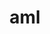 ---
title: "aml"
layout: cache
categories: [package, develop]
meta: {"compilers": ["cce@=18.0.0", "gcc@=10.3.0", "gcc@=11.4.0", "gcc@=9.4.0", "oneapi@=2024.2.1"], "num_specs": 22, "num_specs_by_stack": {"e4s": 3, "e4s-cray-rhel": 3, "e4s-cray-sles": 2, "e4s-neoverse_v1": 2, "e4s-oneapi": 10, "e4s-power": 1, "root": 22}, "oss": ["rhel8", "sle_hpc15", "ubuntu20.04", "ubuntu22.04"], "platforms": ["linux"], "stacks": ["e4s", "e4s-cray-rhel", "e4s-cray-sles", "e4s-neoverse_v1", "e4s-oneapi", "e4s-power", "root"], "targets": ["neoverse_v1", "ppc64le", "x86_64_v3", "x86_64_v4"], "versions": ["0.2.1"]}
spec_details: [{"compiler": "gcc@=11.4.0", "hash": "2e6gqclkzopgbel4ecpdncnsu6uc524t", "os": "ubuntu22.04", "platform": "linux", "size": "-", "stacks": ["e4s", "root"], "target": "x86_64_v3", "variants": ["build_system=autotools", "~cuda", "~hip", "hip-platform=none", "+hwloc", "~level_zero", "~opencl"], "versions": ["0.2.1"]}, {"compiler": "oneapi@=2024.2.1", "hash": "2vl4gwb44twjosblbms7nua55vvobu2j", "os": "ubuntu22.04", "platform": "linux", "size": "-", "stacks": ["e4s-oneapi", "root"], "target": "x86_64_v3", "variants": ["build_system=autotools", "~cuda", "~hip", "hip-platform=none", "+hwloc", "+level_zero", "~opencl"], "versions": ["0.2.1"]}, {"compiler": "oneapi@=2024.2.1", "hash": "3xsveeyec674kawpn26kzy4a23kcfef4", "os": "ubuntu22.04", "platform": "linux", "size": "-", "stacks": ["root"], "target": "x86_64_v3", "variants": ["build_system=autotools", "~cuda", "~hip", "hip-platform=none", "+hwloc", "+level_zero", "~opencl"], "versions": ["0.2.1"]}, {"compiler": "gcc@=10.3.0", "hash": "4kzqnsbo56luxrytqnoqpldjjmueyxln", "os": "sle_hpc15", "platform": "linux", "size": "-", "stacks": ["e4s-cray-sles", "root"], "target": "x86_64_v4", "variants": ["build_system=autotools", "~cuda", "~hip", "hip-platform=none", "+hwloc", "~opencl", "~ze"], "versions": ["0.2.1"]}, {"compiler": "cce@=18.0.0", "hash": "4sbnxeobidmulg646cv4s73o7lwtmztr", "os": "rhel8", "platform": "linux", "size": "-", "stacks": ["e4s-cray-rhel", "root"], "target": "x86_64_v3", "variants": ["build_system=autotools", "~cuda", "~hip", "hip-platform=none", "+hwloc", "~level_zero", "~opencl"], "versions": ["0.2.1"]}, {"compiler": "oneapi@=2024.2.1", "hash": "4vfbzw3va3xfsywogia3yb7uwhtcx5uo", "os": "ubuntu22.04", "platform": "linux", "size": "-", "stacks": ["e4s-oneapi", "root"], "target": "x86_64_v3", "variants": ["build_system=autotools", "~cuda", "~hip", "hip-platform=none", "+hwloc", "+level_zero", "~opencl"], "versions": ["0.2.1"]}, {"compiler": "oneapi@=2024.2.1", "hash": "b3wfujesynm5flwvumybj2oasv2avsjc", "os": "ubuntu22.04", "platform": "linux", "size": "-", "stacks": ["e4s-oneapi", "root"], "target": "x86_64_v3", "variants": ["build_system=autotools", "~cuda", "~hip", "hip-platform=none", "+hwloc", "~level_zero", "~opencl"], "versions": ["0.2.1"]}, {"compiler": "gcc@=10.3.0", "hash": "di32e7usdssqejny3qvpetboq57nyiin", "os": "sle_hpc15", "platform": "linux", "size": "-", "stacks": ["e4s-cray-sles", "root"], "target": "x86_64_v4", "variants": ["build_system=autotools", "~cuda", "~hip", "hip-platform=none", "+hwloc", "~opencl", "~ze"], "versions": ["0.2.1"]}, {"compiler": "oneapi@=2024.2.1", "hash": "efxfcfcvqicmncnemn3f7s2dfkcfkkmz", "os": "ubuntu22.04", "platform": "linux", "size": "-", "stacks": ["e4s-oneapi", "root"], "target": "x86_64_v3", "variants": ["build_system=autotools", "~cuda", "~hip", "hip-platform=none", "+hwloc", "+level_zero", "~opencl"], "versions": ["0.2.1"]}, {"compiler": "gcc@=11.4.0", "hash": "feirrqiaeypqb6xwe6iv7jfmu7qjuu2f", "os": "ubuntu22.04", "platform": "linux", "size": "-", "stacks": ["e4s", "root"], "target": "x86_64_v3", "variants": ["build_system=autotools", "~cuda", "~hip", "hip-platform=none", "+hwloc", "~level_zero", "~opencl"], "versions": ["0.2.1"]}, {"compiler": "gcc@=9.4.0", "hash": "huanvk2kqfp2nmuafrb4xaz5w4snk5re", "os": "ubuntu20.04", "platform": "linux", "size": "-", "stacks": ["e4s-power", "root"], "target": "ppc64le", "variants": ["build_system=autotools", "~cuda", "~hip", "hip-platform=none", "+hwloc", "~level_zero", "~opencl"], "versions": ["0.2.1"]}, {"compiler": "cce@=18.0.0", "hash": "idodde3xtccn26h5sempwmvswxjtsouf", "os": "rhel8", "platform": "linux", "size": "-", "stacks": ["e4s-cray-rhel", "root"], "target": "x86_64_v3", "variants": ["build_system=autotools", "~cuda", "~hip", "hip-platform=none", "+hwloc", "~level_zero", "~opencl"], "versions": ["0.2.1"]}, {"compiler": "gcc@=11.4.0", "hash": "iyonyhcvjqojfhuyn6tyi72nnvd34zzx", "os": "ubuntu22.04", "platform": "linux", "size": "-", "stacks": ["e4s", "root"], "target": "x86_64_v3", "variants": ["build_system=autotools", "~cuda", "~hip", "hip-platform=none", "+hwloc", "~level_zero", "~opencl"], "versions": ["0.2.1"]}, {"compiler": "oneapi@=2024.2.1", "hash": "k2ku73e3r2y3wkvcqsoysmdcykczguk3", "os": "ubuntu22.04", "platform": "linux", "size": "-", "stacks": ["e4s-oneapi", "root"], "target": "x86_64_v3", "variants": ["build_system=autotools", "~cuda", "~hip", "hip-platform=none", "+hwloc", "+level_zero", "~opencl"], "versions": ["0.2.1"]}, {"compiler": "oneapi@=2024.2.1", "hash": "nj2thz3jiaobyttkfauobbybq4jzgfb3", "os": "ubuntu22.04", "platform": "linux", "size": "-", "stacks": ["e4s-oneapi", "root"], "target": "x86_64_v3", "variants": ["build_system=autotools", "~cuda", "~hip", "hip-platform=none", "+hwloc", "+level_zero", "~opencl"], "versions": ["0.2.1"]}, {"compiler": "oneapi@=2024.2.1", "hash": "odi4tb4a5zzlnbvdlgkg7antw3qmqkpx", "os": "ubuntu22.04", "platform": "linux", "size": "-", "stacks": ["e4s-oneapi", "root"], "target": "x86_64_v3", "variants": ["build_system=autotools", "~cuda", "~hip", "hip-platform=none", "+hwloc", "~level_zero", "~opencl"], "versions": ["0.2.1"]}, {"compiler": "oneapi@=2024.2.1", "hash": "p3ueu2le4p25tqw7iglhnjnyy4huppmd", "os": "ubuntu22.04", "platform": "linux", "size": "-", "stacks": ["e4s-oneapi", "root"], "target": "x86_64_v3", "variants": ["build_system=autotools", "~cuda", "~hip", "hip-platform=none", "+hwloc", "+level_zero", "~opencl"], "versions": ["0.2.1"]}, {"compiler": "oneapi@=2024.2.1", "hash": "phgxlgrh62lwcsw54icub2jr6gft3gde", "os": "ubuntu22.04", "platform": "linux", "size": "-", "stacks": ["e4s-oneapi", "root"], "target": "x86_64_v3", "variants": ["build_system=autotools", "~cuda", "~hip", "hip-platform=none", "+hwloc", "+level_zero", "~opencl"], "versions": ["0.2.1"]}, {"compiler": "cce@=18.0.0", "hash": "ricvbmsrjravxjzelt4xtg256cisrkhz", "os": "rhel8", "platform": "linux", "size": "-", "stacks": ["e4s-cray-rhel", "root"], "target": "x86_64_v3", "variants": ["build_system=autotools", "~cuda", "~hip", "hip-platform=none", "+hwloc", "~level_zero", "~opencl"], "versions": ["0.2.1"]}, {"compiler": "gcc@=11.4.0", "hash": "v2ska7hkv3obhr4pjazbqskkaser3obn", "os": "ubuntu22.04", "platform": "linux", "size": "-", "stacks": ["e4s-neoverse_v1", "root"], "target": "neoverse_v1", "variants": ["build_system=autotools", "~cuda", "~hip", "hip-platform=none", "+hwloc", "~level_zero", "~opencl"], "versions": ["0.2.1"]}, {"compiler": "gcc@=11.4.0", "hash": "zd524gzxeest364fj5kwty3fnpks4fu2", "os": "ubuntu22.04", "platform": "linux", "size": "-", "stacks": ["e4s-neoverse_v1", "root"], "target": "neoverse_v1", "variants": ["build_system=autotools", "~cuda", "~hip", "hip-platform=none", "+hwloc", "~level_zero", "~opencl"], "versions": ["0.2.1"]}, {"compiler": "oneapi@=2024.2.1", "hash": "zlqfoyj6jwzjdndjjmxu2pdrztvt6ctq", "os": "ubuntu22.04", "platform": "linux", "size": "-", "stacks": ["e4s-oneapi", "root"], "target": "x86_64_v3", "variants": ["build_system=autotools", "~cuda", "~hip", "hip-platform=none", "+hwloc", "~level_zero", "~opencl"], "versions": ["0.2.1"]}]
---